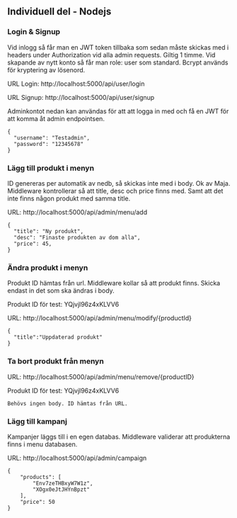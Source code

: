 ## Individuell del - Nodejs

### Login & Signup

Vid inlogg så får man en JWT token tillbaka som sedan måste skickas med i headers under Authorization vid alla admin requests. Giltig 1 timme.
Vid skapande av nytt konto så får man role: user som standard. Bcrypt används för kryptering av lösenord.

URL Login: http://localhost:5000/api/user/login	

URL Signup: http://localhost:5000/api/user/signup

Adminkontot nedan kan användas för att att logga in med och få en JWT för att komma åt admin endpointsen.

```
{
  "username": "Testadmin",
  "password": "12345678"
}
```

### Lägg till produkt i menyn

ID genereras per automatik av nedb, så skickas inte med i body. Ok av Maja. Middleware kontrollerar så att title, desc och price finns med. Samt att det inte finns någon produkt med samma title.

URL: http://localhost:5000/api/admin/menu/add

```
{
  "title": "Ny produkt",
  "desc": "Finaste produkten av dom alla",
  "price": 45,
}
```

### Ändra produkt i menyn

Produkt ID hämtas från url. Middleware kollar så att produkt finns.
Skicka endast in det som ska ändras i body.

Produkt ID för test: YQjvjl96z4xKLVV6

URL: http://localhost:5000/api/admin/menu/modify/{productId}

```
{
  "title":"Uppdaterad produkt"
}
```

### Ta bort produkt från menyn

URL: http://localhost:5000/api/admin/menu/remove/{productID}

Produkt ID för test: YQjvjl96z4xKLVV6

```
Behövs ingen body. ID hämtas från URL.
```

### Lägg till kampanj

Kampanjer läggs till i en egen databas. Middleware validerar att produkterna finns i menu databasen.

URL: http://localhost:5000/api/admin/campaign

```
{
	"products": [
		"Env7zeTHBxyW7W1z",
		"XOgx0eJtJHYnBpzt"
	],
	"price": 50
}
```
